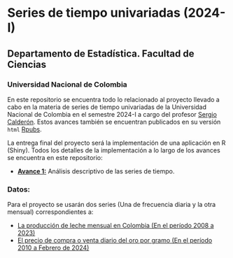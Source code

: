 # Series de tiempo univariadas (2024-I)
## Departamento de Estadística. Facultad de Ciencias
### Universidad Nacional de Colombia

En este repositorio se encuentra todo lo relacionado al proyecto llevado a cabo en la materia de series de tiempo univariadas de la Universidad Nacional de Colombia 
en el semestre 2024-I a cargo del profesor [Sergio Calderón](sacalderonv@unal.edu.co). Estos avances también se encuentran publicados en su versión ```html``` [Rpubs](https://rpubs.com/Mendivenson).

La entrega final del proyecto será la implementación de una aplicación en R (Shiny). Todos los detalles de la implementación a lo largo de los avances se encuentra
en este repositorio:

- [**Avance 1:**](https://rpubs.com/Mendivenson/Avance1_STdU) Análisis descriptivo de las series de tiempo.



### Datos:

Para el proyecto se usarán dos series (Una de frecuencia diaria y la otra mensual) correspondientes a:

-   [La producción de leche mensual en Colombia (En el período 2008 a 2023)](http://uspleche.minagricultura.gov.co/documentos.html)
-   [El precio de compra o venta diario del oro por gramo (En el período 2010 a Febrero de 2024)](https://www.banrep.gov.co/es/estadisticas/precios-del-dia-para-el-gramo-oro-plata-y-platino)
